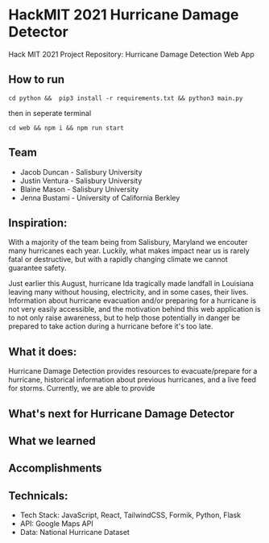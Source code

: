 # HackMIT 2021 Hurricane Damage Detector
Hack MIT 2021 Project Repository: Hurricane Damage Detection Web App

## How to run

```
cd python &&  pip3 install -r requirements.txt && python3 main.py
```
then in seperate terminal
```
cd web && npm i && npm run start
```

## Team

- Jacob Duncan - Salisbury University
- Justin Ventura - Salisbury University
- Blaine Mason - Salisbury University
- Jenna Bustami - University of California Berkley

## Inspiration:
With a majority of the team being from Salisbury, Maryland we encouter many hurricanes each year.  Luckily, what makes impact near us is rarely fatal or destructive, but with a rapidly changing climate we cannot guarantee safety.  

Just earlier this August, hurricane Ida tragically made landfall in Louisiana leaving many without housing, electricity, and in some cases, their lives.  Information about hurricane evacuation and/or preparing for a hurricane is not very easily accessible, and the motivation behind this web application is to not only raise awareness, but to help those potentially in danger be prepared to take action during a hurricane before it's too late.  

## What it does:
Hurricane Damage Detection provides resources to evacuate/prepare for a hurricane, historical information about previous hurricanes, and a live feed for storms.  Currently, we are able to provide

## What's next for Hurricane Damage Detector

## What we learned

## Accomplishments

## Technicals:
- Tech Stack: JavaScript, React, TailwindCSS, Formik, Python, Flask
- API: Google Maps API
- Data: National Hurricane Dataset
